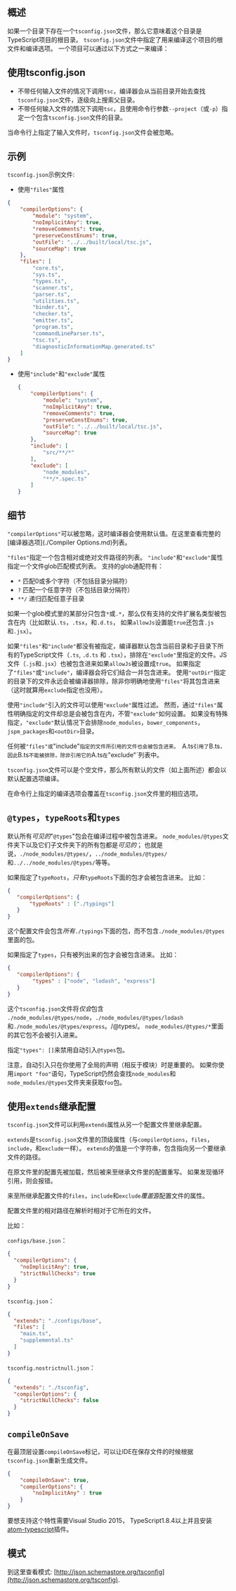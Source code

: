 ## 概述

如果一个目录下存在一个`tsconfig.json`文件，那么它意味着这个目录是TypeScript项目的根目录。
`tsconfig.json`文件中指定了用来编译这个项目的根文件和编译选项。
一个项目可以通过以下方式之一来编译：

## 使用tsconfig.json

* 不带任何输入文件的情况下调用`tsc`，编译器会从当前目录开始去查找`tsconfig.json`文件，逐级向上搜索父目录。
* 不带任何输入文件的情况下调用`tsc`，且使用命令行参数`--project`（或`-p`）指定一个包含`tsconfig.json`文件的目录。

当命令行上指定了输入文件时，`tsconfig.json`文件会被忽略。

## 示例

`tsconfig.json`示例文件:

* 使用`"files"`属性

```json
{
    "compilerOptions": {
        "module": "system",
        "noImplicitAny": true,
        "removeComments": true,
        "preserveConstEnums": true,
        "outFile": "../../built/local/tsc.js",
        "sourceMap": true
    },
    "files": [
        "core.ts",
        "sys.ts",
        "types.ts",
        "scanner.ts",
        "parser.ts",
        "utilities.ts",
        "binder.ts",
        "checker.ts",
        "emitter.ts",
        "program.ts",
        "commandLineParser.ts",
        "tsc.ts",
        "diagnosticInformationMap.generated.ts"
    ]
}
```

* 使用`"include"`和`"exclude"`属性

  ```json
  {
      "compilerOptions": {
          "module": "system",
          "noImplicitAny": true,
          "removeComments": true,
          "preserveConstEnums": true,
          "outFile": "../../built/local/tsc.js",
          "sourceMap": true
      },
      "include": [
          "src/**/*"
      ],
      "exclude": [
          "node_modules",
          "**/*.spec.ts"
      ]
  }
  ```

## 细节

`"compilerOptions"`可以被忽略，这时编译器会使用默认值。在这里查看完整的[编译器选项](./Compiler Options.md)列表。

`"files"`指定一个包含相对或绝对文件路径的列表。
`"include"`和`"exclude"`属性指定一个文件glob匹配模式列表。
支持的glob通配符有：

* `*` 匹配0或多个字符（不包括目录分隔符）
* `?` 匹配一个任意字符（不包括目录分隔符）
* `**/` 递归匹配任意子目录

如果一个glob模式里的某部分只包含`*`或`.*`，那么仅有支持的文件扩展名类型被包含在内（比如默认`.ts`，`.tsx`，和`.d.ts`， 如果`allowJs`设置能`true`还包含`.js`和`.jsx`）。

如果`"files"`和`"include"`都没有被指定，编译器默认包含当前目录和子目录下所有的TypeScript文件（`.ts`, `.d.ts` 和 `.tsx`），排除在`"exclude"`里指定的文件。JS文件（`.js`和`.jsx`）也被包含进来如果`allowJs`被设置成`true`。
如果指定了`"files"`或`"include"`，编译器会将它们结合一并包含进来。
使用`"outDir"`指定的目录下的文件永远会被编译器排除，除非你明确地使用`"files"`将其包含进来（这时就算用`exclude`指定也没用）。

使用`"include"`引入的文件可以使用`"exclude"`属性过滤。
然而，通过`"files"`属性明确指定的文件却总是会被包含在内，不管`"exclude"`如何设置。
如果没有特殊指定，`"exclude"`默认情况下会排除`node_modules`，`bower_components`，`jspm_packages`和`<outDir>`目录。

任何被`"files"或`"include"`指定的文件所引用的文件也会被包含进来。
`A.ts`引用了`B.ts`，因此`B.ts`不能被排除，除非引用它的`A.ts`在`"exclude"`列表中。

`tsconfig.json`文件可以是个空文件，那么所有默认的文件（如上面所述）都会以默认配置选项编译。

在命令行上指定的编译选项会覆盖在`tsconfig.json`文件里的相应选项。

## `@types`，`typeRoots`和`types`

默认所有*可见的*"`@types`"包会在编译过程中被包含进来。
`node_modules/@types`文件夹下以及它们子文件夹下的所有包都是*可见的*；
也就是说，`./node_modules/@types/`，`../node_modules/@types/`和`../../node_modules/@types/`等等。

如果指定了`typeRoots`，*只有*`typeRoots`下面的包才会被包含进来。
比如：

```json
{
   "compilerOptions": {
       "typeRoots" : ["./typings"]
   }
}
```

这个配置文件会包含*所有*`./typings`下面的包，而不包含`./node_modules/@types`里面的包。

如果指定了`types`，只有被列出来的包才会被包含进来。
比如：

```json
{
   "compilerOptions": {
        "types" : ["node", "lodash", "express"]
   }
}
```

这个`tsconfig.json`文件将*仅会*包含  `./node_modules/@types/node`，`./node_modules/@types/lodash`和`./node_modules/@types/express`。/@types/。
`node_modules/@types/*`里面的其它包不会被引入进来。

指定`"types": []`来禁用自动引入`@types`包。

注意，自动引入只在你使用了全局的声明（相反于模块）时是重要的。
如果你使用`import "foo"`语句，TypeScript仍然会查找`node_modules`和`node_modules/@types`文件夹来获取`foo`包。

## 使用`extends`继承配置

`tsconfig.json`文件可以利用`extends`属性从另一个配置文件里继承配置。

`extends`是`tsconfig.json`文件里的顶级属性（与`compilerOptions`，`files`，`include`，和`exclude`一样）。
`extends`的值是一个字符串，包含指向另一个要继承文件的路径。

在原文件里的配置先被加载，然后被来至继承文件里的配置重写。
如果发现循环引用，则会报错。

来至所继承配置文件的`files`，`include`和`exclude`*覆盖*源配置文件的属性。

配置文件里的相对路径在解析时相对于它所在的文件。

比如：

`configs/base.json`：

```json
{
  "compilerOptions": {
    "noImplicitAny": true,
    "strictNullChecks": true
  }
}
```

`tsconfig.json`：

```json
{
  "extends": "./configs/base",
  "files": [
    "main.ts",
    "supplemental.ts"
  ]
}
```

`tsconfig.nostrictnull.json`：

```json
{
  "extends": "./tsconfig",
  "compilerOptions": {
    "strictNullChecks": false
  }
}
```

## `compileOnSave`

在最顶层设置`compileOnSave`标记，可以让IDE在保存文件的时候根据`tsconfig.json`重新生成文件。

```json
{
    "compileOnSave": true,
    "compilerOptions": {
        "noImplicitAny" : true
    }
}
```

要想支持这个特性需要Visual Studio 2015， TypeScript1.8.4以上并且安装[atom-typescript](https://github.com/TypeStrong/atom-typescript/blob/master/docs/tsconfig.md#compileonsave)插件。

## 模式

到这里查看模式: [http://json.schemastore.org/tsconfig](http://json.schemastore.org/tsconfig).
